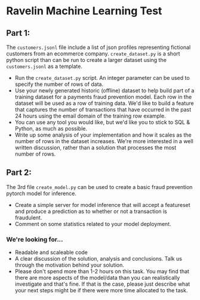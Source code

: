 # Ravelin Machine Learning Test

## Part 1:

The `customers.jsonl` file include a list of json profiles representing fictional customers from an ecommerce company. `create_dataset.py` is a short python script than can be run to create a larger dataset using the `customers.jsonl` as a template. 

* Run the `create_dataset.py` script. An integer parameter can be used to specify the number of rows of data. 
* Use your newly generated historic (offline) dataset to help build part of a training dataset for a payments fraud prevention model. Each row in the dataset will be used as a row of training data. We'd like to build a feature that captures the number of transactions that have occurred in the past 24 hours using the email domain of the training row example.
* You can use any tool you would like, but we'd like you to stick to SQL & Python, as much as possible. 
* Write up some analysis of your implementation and how it scales as the number of rows in the dataset increases. We're more interested in a well written discussion, rather than a solution that processes the most number of rows. 

## Part 2:

The 3rd file `create_model.py` can be used to create a basic fraud prevention pytorch model for inference. 

* Create a simple server for model inference that will accept a featureset and produce a prediction as to whether or not a transaction is fraudulent. 
* Comment on some statistics related to your model deployment. 

### We're looking for...

* Readable and scaleable code
* A clear discussion of the solution, analysis and conclusions. Talk us through the motivation behind your solution.
* Please don't spend more than 1-2 hours on this task. You may find that there are more aspects of the model/data than you can realistically investigate and that's fine. If that is the case, please just describe what your next steps might be if there were more time allocated to the task. 
